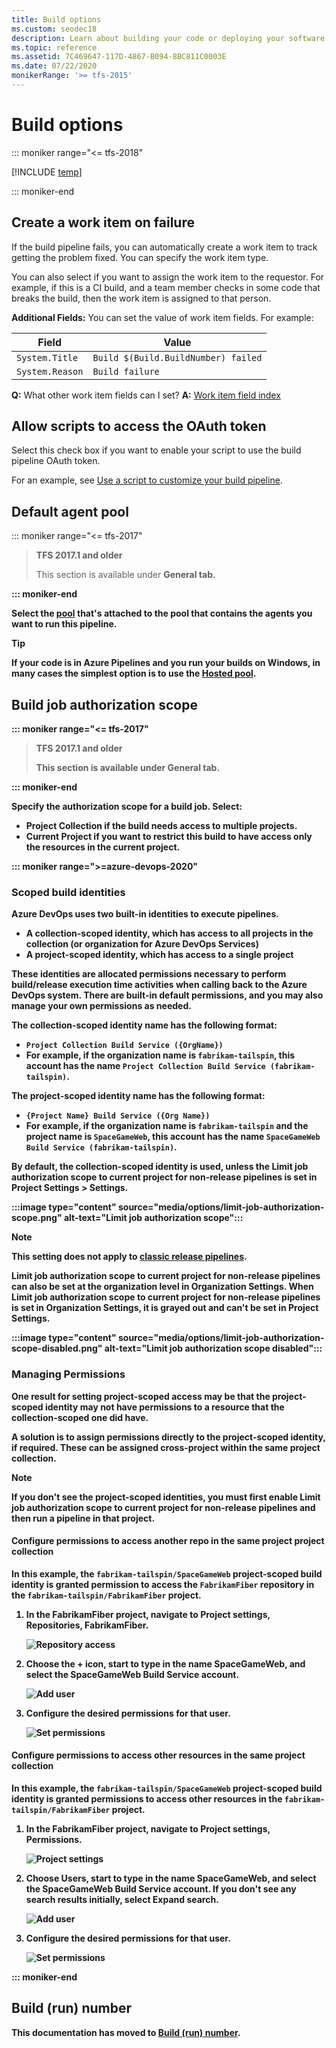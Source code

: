 ```yaml
---
title: Build options
ms.custom: seodec18
description: Learn about building your code or deploying your software using build options on Azure Pipelines and Team Foundation Server (TFS).
ms.topic: reference
ms.assetid: 7C469647-117D-4867-B094-8BC811C0003E
ms.date: 07/22/2020
monikerRange: '>= tfs-2015'
---
```


# Build options

::: moniker range="<= tfs-2018"

[!INCLUDE [temp](../includes/concept-rename-note.md)]

::: moniker-end

## Create a work item on failure

If the build pipeline fails, you can automatically create a work item to track getting the problem fixed. You can specify the work item type.

You can also select if you want to assign the work item to the requestor. For example, if this is a CI build, and a team member checks in some code that breaks the build, then the work item is assigned to that person.

**Additional Fields:** You can set the value of work item fields. For example:

| Field | Value |
|---|---|
| ```System.Title``` | ```Build $(Build.BuildNumber) failed``` |
| ```System.Reason``` |  ```Build failure``` |

**Q:** What other work item fields can I set? **A:**  [Work item field index](../../boards/work-items/guidance/work-item-field.md)


## Allow scripts to access the OAuth token

Select this check box if you want to enable your script to use the build pipeline OAuth token.

For an example, see [Use a script to customize your build pipeline](../scripts/powershell.md).


## Default agent pool

::: moniker range="<= tfs-2017"

> **TFS 2017.1 and older**
>
> This section is available under <b>General<b> tab.

::: moniker-end

Select the [pool](../agents/pools-queues.md) that's attached to the pool that contains the agents you want to run this pipeline.

> [!TIP]
> If your code is in Azure Pipelines and you run your builds on Windows, in many cases the simplest option is to use the [Hosted pool](../agents/hosted.md).

## Build job authorization scope

::: moniker range="<= tfs-2017"

> **TFS 2017.1 and older**
>
> This section is available under <b>General<b> tab.

::: moniker-end

Specify the authorization scope for a build job. Select:

* **Project Collection** if the build needs access to multiple projects.
* **Current Project** if you want to restrict this build to have access only the resources in the current project.

::: moniker range=">=azure-devops-2020"

### Scoped build identities

Azure DevOps uses two built-in identities to execute pipelines.

* A **collection-scoped identity**, which has access to all projects in the collection (or organization for Azure DevOps Services)
* A **project-scoped identity**, which has access to a single project

 These identities are allocated permissions necessary to perform build/release execution time activities when calling back to the Azure DevOps system. There are built-in default permissions, and you may also manage your own permissions as needed.
 
The **collection-scoped identity** name has the following format:
- `Project Collection Build Service ({OrgName})`
- For example, if the organization name is `fabrikam-tailspin`, this account has the name `Project Collection Build Service (fabrikam-tailspin)`.
 
The **project-scoped identity** name has the following format:
- `{Project Name} Build Service ({Org Name})`
- For example, if the organization name is `fabrikam-tailspin` and the project name is `SpaceGameWeb`, this account has the name `SpaceGameWeb Build Service (fabrikam-tailspin)`.

By default, the collection-scoped identity is used, unless the **Limit job authorization scope to current project for non-release pipelines** is set in **Project Settings** > **Settings**.

:::image type="content" source="media/options/limit-job-authorization-scope.png" alt-text="Limit job authorization scope":::

> [!NOTE]
> This setting does not apply to [classic release pipelines](../release/index.md).

**Limit job authorization scope to current project for non-release pipelines** can also be set at the organization level in **Organization Settings**. When **Limit job authorization scope to current project for non-release pipelines** is set in **Organization Settings**, it is grayed out and can't be set in **Project Settings**.

:::image type="content" source="media/options/limit-job-authorization-scope-disabled.png" alt-text="Limit job authorization scope disabled":::

### Managing Permissions

One result for setting project-scoped access may be that the project-scoped identity may not have permissions to a resource that the collection-scoped one did have.
 
A solution is to assign permissions directly to the project-scoped identity, if required. These can be assigned cross-project within the same project collection. 

> [!NOTE]
> If you don't see the project-scoped identities, you must first enable **Limit job authorization scope to current project for non-release pipelines** and then run a pipeline in that project.

#### Configure permissions to access another repo in the same project project collection

In this example, the `fabrikam-tailspin/SpaceGameWeb` project-scoped build identity is granted permission to access the `FabrikamFiber` repository in the `fabrikam-tailspin/FabrikamFiber` project.

1. In the **FabrikamFiber** project, navigate to **Project settings**, **Repositories**, **FabrikamFiber**.

    ![Repository access](media/options/allow-repo-access.png)

2.  Choose the **+** icon, start to type in the name **SpaceGameWeb**, and select the **SpaceGameWeb Build Service** account.

    ![Add user](media/options/add-build-service-user.png)

3. Configure the desired permissions for that user.

    ![Set permissions](media/options/set-repo-permissions.png)

#### Configure permissions to access other resources in the same project collection

In this example, the `fabrikam-tailspin/SpaceGameWeb` project-scoped build identity is granted permissions to access other resources in the `fabrikam-tailspin/FabrikamFiber` project.

1. In the **FabrikamFiber** project, navigate to **Project settings**, **Permissions**.

    ![Project settings](media/options/project-permissions.png)

2.  Choose **Users**, start to type in the name **SpaceGameWeb**, and select the **SpaceGameWeb Build Service** account. If you don't see any search results initially, select **Expand search**.

    ![Add user](media/options/add-build-service-user-project-permissions.png)

3. Configure the desired permissions for that user.

    ![Set permissions](media/options/set-project-permissions.png)

::: moniker-end

## Build (run) number

This documentation has moved to [Build (run) number](../process/run-number.md).
